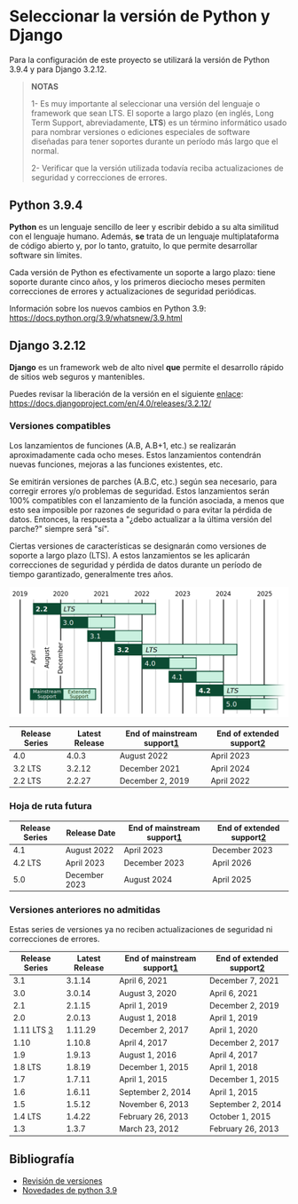 # Seleccionar la versión de Python y Django

Para la configuración de este proyecto se utilizará la versión de Python 3.9.4 y para Django 3.2.12.

> **NOTAS**
>
> 1- Es muy importante al seleccionar una versión del lenguaje o framework que sean LTS. El soporte a largo plazo (en inglés, Long Term Support, abreviadamente, **LTS**) es un término informático usado para nombrar versiones o ediciones especiales de software diseñadas para tener soportes durante un período más largo que el normal.
>
> 2- Verificar que la versión utilizada todavía reciba actualizaciones de seguridad y correcciones de errores.

## Python 3.9.4

**Python** es un lenguaje sencillo de leer y escribir debido a su alta similitud con el lenguaje humano. Además, **se** trata de un lenguaje multiplataforma de código abierto y, por lo tanto, gratuito, lo que permite desarrollar software sin límites.

Cada versión de Python es efectivamente un soporte a largo plazo: tiene soporte durante cinco años, y los primeros dieciocho meses permiten correcciones de errores y actualizaciones de seguridad periódicas.

Información sobre los nuevos cambios en Python 3.9: https://docs.python.org/3.9/whatsnew/3.9.html

## Django 3.2.12

**Django** es un framework web de alto nivel **que** permite el desarrollo rápido de sitios web seguros y mantenibles.

Puedes revisar la liberación de la versión en el siguiente [enlace](https://docs.djangoproject.com/en/4.0/releases/3.2.12/): https://docs.djangoproject.com/en/4.0/releases/3.2.12/

### Versiones compatibles

Los lanzamientos de funciones (A.B, A.B+1, etc.) se realizarán aproximadamente cada ocho meses. Estos lanzamientos contendrán nuevas funciones, mejoras a las funciones existentes, etc.

Se emitirán versiones de parches (A.B.C, etc.) según sea necesario, para corregir errores y/o problemas de seguridad. Estos lanzamientos serán 100% compatibles con el lanzamiento de la función asociada, a menos que esto sea imposible por razones de seguridad o para evitar la pérdida de datos. Entonces, la respuesta a "¿debo actualizar a la última versión del parche?" siempre será "sí".

Ciertas versiones de características se designarán como versiones de soporte a largo plazo (LTS). A estos lanzamientos se les aplicarán correcciones de seguridad y pérdida de datos durante un período de tiempo garantizado, generalmente tres años.

![release-roadmap.3c7ece4f31b3](./images/release-roadmap.3c7ece4f31b3.png)

| Release Series | Latest Release | End of mainstream support[1](https://www.djangoproject.com/download/#ft1) | End of extended support[2](https://www.djangoproject.com/download/#ft2) |
| -------------- | -------------- | ------------------------------------------------------------ | ------------------------------------------------------------ |
| 4.0            | 4.0.3          | August 2022                                                  | April 2023                                                   |
| 3.2 LTS        | 3.2.12         | December 2021                                                | April 2024                                                   |
| 2.2 LTS        | 2.2.27         | December 2, 2019                                             | April 2022                                                   |

### Hoja de ruta futura

| Release Series | Release Date  | End of mainstream support[1](https://www.djangoproject.com/download/#ft1) | End of extended support[2](https://www.djangoproject.com/download/#ft2) |
| -------------- | ------------- | ------------------------------------------------------------ | ------------------------------------------------------------ |
| 4.1            | August 2022   | April 2023                                                   | December 2023                                                |
| 4.2 LTS        | April 2023    | December 2023                                                | April 2026                                                   |
| 5.0            | December 2023 | August 2024                                                  | April 2025                                                   |

### Versiones anteriores no admitidas

Estas series de versiones ya no reciben actualizaciones de seguridad ni correcciones de errores.

| Release Series                                            | Latest Release | End of mainstream support[1](https://www.djangoproject.com/download/#ft1) | End of extended support[2](https://www.djangoproject.com/download/#ft2) |
| --------------------------------------------------------- | -------------- | ------------------------------------------------------------ | ------------------------------------------------------------ |
| 3.1                                                       | 3.1.14         | April 6, 2021                                                | December 7, 2021                                             |
| 3.0                                                       | 3.0.14         | August 3, 2020                                               | April 6, 2021                                                |
| 2.1                                                       | 2.1.15         | April 1, 2019                                                | December 2, 2019                                             |
| 2.0                                                       | 2.0.13         | August 1, 2018                                               | April 1, 2019                                                |
| 1.11 LTS [3](https://www.djangoproject.com/download/#ft3) | 1.11.29        | December 2, 2017                                             | April 1, 2020                                                |
| 1.10                                                      | 1.10.8         | April 4, 2017                                                | December 2, 2017                                             |
| 1.9                                                       | 1.9.13         | August 1, 2016                                               | April 4, 2017                                                |
| 1.8 LTS                                                   | 1.8.19         | December 1, 2015                                             | April 1, 2018                                                |
| 1.7                                                       | 1.7.11         | April 1, 2015                                                | December 1, 2015                                             |
| 1.6                                                       | 1.6.11         | September 2, 2014                                            | April 1, 2015                                                |
| 1.5                                                       | 1.5.12         | November 6, 2013                                             | September 2, 2014                                            |
| 1.4 LTS                                                   | 1.4.22         | February 26, 2013                                            | October 1, 2015                                              |
| 1.3                                                       | 1.3.7          | March 23, 2012                                               | February 26, 2013                                            |

## Bibliografía

- [Revisión de versiones](https://www.djangoproject.com/download/)
- [Novedades de python 3.9](https://docs.python.org/3.9/whatsnew/3.9.html)

